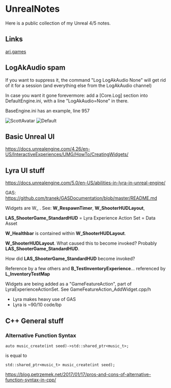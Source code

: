 # UnrealNotes

Here is a public collection of my Unreal 4/5 notes.

## Links
[ari.games](https://flassari.notion.site/Ari-s-Unreal-Engine-Notes-1a75e43f4014464984d4fae0617e5cef)

## LogAkAudio spam
If you want to suppress it, the command "Log LogAkAudio None" will get rid of it for a session (and everything else from the LogAkAudio channel)

In case you want it gone forevermore: add a [Core.Log] section into DefaultEngine.ini, with a line "LogAkAudio=None" in there.

BaseEngine.ini has an example, line 957

![ScottAvatar](https://media.retroachievements.org/UserPic/Scott.png)
![Default](https://media.retroachievements.org/Images/000001.png)


## Basic Unreal UI

https://docs.unrealengine.com/4.26/en-US/InteractiveExperiences/UMG/HowTo/CreatingWidgets/



## Lyra UI stuff

https://docs.unrealengine.com/5.0/en-US/abilities-in-lyra-in-unreal-engine/

GAS: https://github.com/tranek/GASDocumentation/blob/master/README.md

Widgets are W_ . See: **W_RespawnTimer**, **W_ShooterHUDLayout**, 

**LAS_ShooterGame_StandardHUD** = Lyra Experience Action Set = Data Asset

**W_Healthbar** is contained within **W_ShooterHUDLayout**.

**W_ShooterHUDLayout**. What caused this to become invoked? Probably **LAS_ShooterGame_StandardHUD**.

How did **LAS_ShooterGame_StandardHUD** become invoked?

Reference by a few others and **B_TestInventoryExperience**... referenced by **L_InventoryTestMap**


Widgets are being added as a "GameFeatureAction", part of LyraExperienceActionSet. See GameFeatureAction_AddWidget.cpp/h



* Lyra makes heavy use of GAS
* Lyra is ~90/10 code/bp


## C++ General stuff

### Alternative Function Syntax
```
auto music_create(int seed)->std::shared_ptr<music_t>;
```
is equal to
```
std::shared_ptr<music_t> music_create(int seed);
```
https://blog.petrzemek.net/2017/01/17/pros-and-cons-of-alternative-function-syntax-in-cpp/
